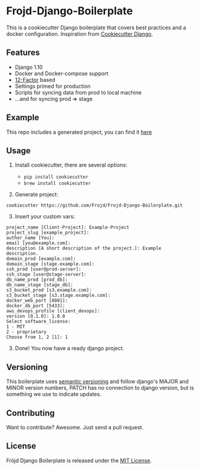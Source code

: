 # Frojd-Django-Boilerplate

This is a cookiecutter Django boilerplate that covers best practices and a docker configuration. Inspiration from [Cookiecutter Django](https://github.com/pydanny/cookiecutter-django).


## Features

- Django 1.10
- Docker and Docker-compose support
- [12-Factor](https://12factor.net/) based
- Settings primed for production
- Scripts for syncing data from prod to local machine
- ...and for syncing prod => stage


## Example

This repo includes a generated project, you can find it [here](./Example-Project)


## Usage

1. Install cookiecutter, there are several options:
    - `pip install cookiecutter`
    - `brew install cookiecutter`

2. Generate project:
```
cookiecutter https://github.com/Frojd/Frojd-Django-Boilerplate.git
```

3. Insert your custom vars:
```
project_name [Client-Project]: Example-Project
project_slug [example_project]:
author_name [You]:
email [you@example.com]:
description [A short description of the project.]: Example description.
domain_prod [example.com]:
domain_stage [stage.example.com]:
ssh_prod [user@prod-server]:
ssh_stage [user@stage-server]:
db_name_prod [prod_db]:
db_name_stage [stage_db]:
s3_bucket_prod [s3.example.com]:
s3_bucket_stage [s3.stage.example.com]:
docker_web_port [8081]:
docker_db_port [5433]:
aws_devops_profile [client_devops]:
version [0.1.0]: 1.0.0
Select software_license:
1 - MIT
2 - proprietary
Choose from 1, 2 [1]: 1
```

3. Done! You now have a ready django project.


## Versioning

This boilerplate uses [semantic versioning](http://semver.org/) and follow django's MAJOR and MINOR version numbers, PATCH has no connection to django version, but is something we use to indicate updates.


## Contributing

Want to contribute? Awesome. Just send a pull request.


## License

Fröjd Django Boilerplate is released under the [MIT License](http://www.opensource.org/licenses/MIT).
